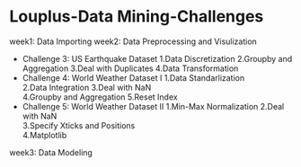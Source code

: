 # Louplus-Data Mining-Challenges

week1: Data Importing
week2: Data Preprocessing and Visulization
- Challenge 3: US Earthquake Dataset
    1.Data Discretization 
    2.Groupby and Aggregation 
    3.Deal with Duplicates 
    4.Data Transformation
- Challenge 4: World Weather Dataset I
    1.Data Standarlization  
    2.Data Integration 
    3.Deal with NaN  
    4.Groupby and Aggregation 
    5.Reset Index
- Challenge 5: World Weather Dataset II
    1.Min-Max Normalization 
    2.Deal with NaN  
    3.Specify Xticks and Positions  
    4.Matplotlib
    
week3: Data Modeling 
